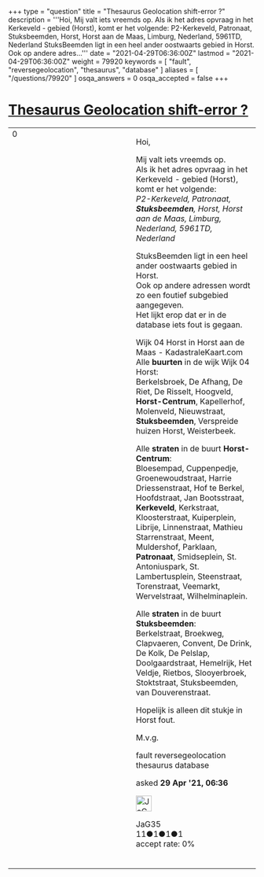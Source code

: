 +++
type = "question"
title = "Thesaurus Geolocation shift-error ?"
description = '''Hoi,  Mij valt iets vreemds op. Als ik het adres opvraag in het Kerkeveld - gebied (Horst), komt er het volgende: P2-Kerkeveld, Patronaat, Stuksbeemden, Horst, Horst aan de Maas, Limburg, Nederland, 5961TD, Nederland StuksBeemden ligt in een heel ander oostwaarts gebied in Horst. Ook op andere adres...'''
date = "2021-04-29T06:36:00Z"
lastmod = "2021-04-29T06:36:00Z"
weight = 79920
keywords = [ "fault", "reversegeolocation", "thesaurus", "database" ]
aliases = [ "/questions/79920" ]
osqa_answers = 0
osqa_accepted = false
+++

<div class="headNormal">

# [Thesaurus Geolocation shift-error ?](/questions/79920/thesaurus-geolocation-shift-error)

</div>

<div id="main-body">

<div id="askform">

<table id="question-table" style="width:100%;">
<colgroup>
<col style="width: 50%" />
<col style="width: 50%" />
</colgroup>
<tbody>
<tr>
<td style="width: 30px; vertical-align: top"><div class="vote-buttons">
<span id="post-79920-upvote" class="ajax-command post-vote up" rel="nofollow" title="I like this post (click again to cancel)"> </span>
<div id="post-79920-score" class="post-score" title="current number of votes">
0
</div>
<span id="post-79920-downvote" class="ajax-command post-vote down" rel="nofollow" title="I dont like this post (click again to cancel)"> </span> <span id="favorite-mark" class="ajax-command favorite-mark" rel="nofollow" title="mark/unmark this question as favorite (click again to cancel)"> </span>
<div id="favorite-count" class="favorite-count">
&#10;</div>
</div></td>
<td><div id="item-right">
<div class="question-body">
<p>Hoi,</p>
<p>Mij valt iets vreemds op.<br />
Als ik het adres opvraag in het Kerkeveld - gebied (Horst), komt er het volgende:<br />
<em>P2-Kerkeveld, Patronaat, <strong>Stuksbeemden</strong>, Horst, Horst aan de Maas, Limburg, Nederland, 5961TD, Nederland</em></p>
<p>StuksBeemden ligt in een heel ander oostwaarts gebied in Horst.<br />
Ook op andere adressen wordt zo een foutief subgebied aangegeven.<br />
Het lijkt erop dat er in de database iets fout is gegaan.</p>
<p>Wijk 04 Horst in Horst aan de Maas - KadastraleKaart.com<br />
Alle <strong>buurten</strong> in de wijk Wijk 04 Horst:<br />
Berkelsbroek, De Afhang, De Riet, De Risselt, Hoogveld, <strong>Horst-Centrum</strong>, Kapellerhof, Molenveld, Nieuwstraat, <strong>Stuksbeemden</strong>, Verspreide huizen Horst, Weisterbeek.</p>
<p>Alle <strong>straten</strong> in de buurt <strong>Horst-Centrum</strong>:<br />
Bloesempad, Cuppenpedje, Groenewoudstraat, Harrie Driessenstraat, Hof te Berkel, Hoofdstraat, Jan Bootsstraat, <strong>Kerkeveld</strong>, Kerkstraat, Kloosterstraat, Kuiperplein, Librije, Linnenstraat, Mathieu Starrenstraat, Meent, Muldershof, Parklaan, <strong>Patronaat</strong>, Smidseplein, St. Antoniuspark, St. Lambertusplein, Steenstraat, Torenstraat, Veemarkt, Wervelstraat, Wilhelminaplein.</p>
<p>Alle <strong>straten</strong> in de buurt <strong>Stuksbeemden</strong>:<br />
Berkelstraat, Broekweg, Clapvaeren, Convent, De Drink, De Kolk, De Pelslap, Doolgaardstraat, Hemelrijk, Het Veldje, Rietbos, Slooyerbroek, Stoktstraat, Stuksbeemden, van Douverenstraat.</p>
<p>Hopelijk is alleen dit stukje in Horst fout.</p>
<p>M.v.g.</p>
</div>
<div id="question-tags" class="tags-container tags">
<span class="post-tag tag-link-fault" rel="tag" title="see questions tagged &#39;fault&#39;">fault</span> <span class="post-tag tag-link-reversegeolocation" rel="tag" title="see questions tagged &#39;reversegeolocation&#39;">reversegeolocation</span> <span class="post-tag tag-link-thesaurus" rel="tag" title="see questions tagged &#39;thesaurus&#39;">thesaurus</span> <span class="post-tag tag-link-database" rel="tag" title="see questions tagged &#39;database&#39;">database</span>
</div>
<div id="question-controls" class="post-controls">
&#10;</div>
<div class="post-update-info-container">
<div class="post-update-info post-update-info-user">
<p>asked <strong>29 Apr '21, 06:36</strong></p>
<img src="https://secure.gravatar.com/avatar/9363d44e7c31784bd7edb29018bfc772?s=32&amp;d=identicon&amp;r=g" class="gravatar" width="32" height="32" alt="JaG35&#39;s gravatar image" />
<p><span>JaG35</span><br />
<span class="score" title="11 reputation points">11</span><span title="1 badges"><span class="badge1">●</span><span class="badgecount">1</span></span><span title="1 badges"><span class="silver">●</span><span class="badgecount">1</span></span><span title="1 badges"><span class="bronze">●</span><span class="badgecount">1</span></span><br />
<span class="accept_rate" title="Rate of the user&#39;s accepted answers">accept rate:</span> <span title="JaG35 has no accepted answers">0%</span> </br></br></p>
</div>
</div>
<div id="comments-container-79920" class="comments-container">
&#10;</div>
<div id="comment-tools-79920" class="comment-tools">
&#10;</div>
<div class="clear">
&#10;</div>
<div id="comment-79920-form-container" class="comment-form-container">
&#10;</div>
<div class="clear">
&#10;</div>
</div></td>
</tr>
</tbody>
</table>

</div>

</div>

